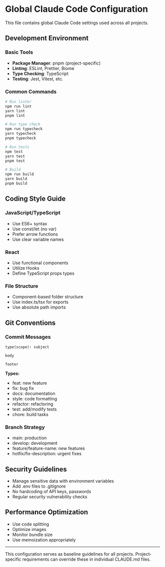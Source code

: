 # Global Claude Code Configuration

This file contains global Claude Code settings used across all projects.

## Development Environment

### Basic Tools

- **Package Manager**: pnpm (project-specific)
- **Linting**: ESLint, Prettier, Biome
- **Type Checking**: TypeScript
- **Testing**: Jest, Vitest, etc.

### Common Commands

```bash
# Run linter
npm run lint
yarn lint
pnpm lint

# Run type check
npm run typecheck
yarn typecheck
pnpm typecheck

# Run tests
npm test
yarn test
pnpm test

# Build
npm run build
yarn build
pnpm build
```

## Coding Style Guide

### JavaScript/TypeScript

- Use ES6+ syntax
- Use const/let (no var)
- Prefer arrow functions
- Use clear variable names

### React

- Use functional components
- Utilize Hooks
- Define TypeScript props types

### File Structure

- Component-based folder structure
- Use index.ts/tsx for exports
- Use absolute path imports

## Git Conventions

### Commit Messages

```
type(scope): subject

body

footer
```

**Types:**

- feat: new feature
- fix: bug fix
- docs: documentation
- style: code formatting
- refactor: refactoring
- test: add/modify tests
- chore: build tasks

### Branch Strategy

- main: production
- develop: development
- feature/feature-name: new features
- hotfix/fix-description: urgent fixes

## Security Guidelines

- Manage sensitive data with environment variables
- Add .env files to .gitignore
- No hardcoding of API keys, passwords
- Regular security vulnerability checks

## Performance Optimization

- Use code splitting
- Optimize images
- Monitor bundle size
- Use memoization appropriately

---

This configuration serves as baseline guidelines for all projects.
Project-specific requirements can override these in individual CLAUDE.md files.

